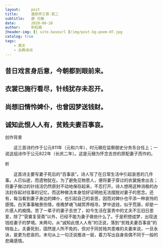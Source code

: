 ```yaml
---
layout:     post
title:      遣悲怀三首·其二
subtitle:   唐 元稹
date:       2020-06-26
author:     听松阁
}header-img: {{ site.baseurl }/img/post-bg-poem-07.jpg
catalog: true
tags:
    - 美文
    - 古典诗词
---
```


## 昔日戏言身后意，今朝都到眼前来。

## 衣裳已施行看尽，针线犹存未忍开。

## 尚想旧情怜婢仆，也曾因梦送钱财。

## 诚知此恨人人有，贫贱夫妻百事哀。





创作背景



　　这三首诗约作于公元811年（元和六年），时元稹在监察御史分务东台任上；一说这组诗作于公元822年（长庆二年）。这是元稹为怀念去世的原配妻子而作的。





析

　　这首诗主要写妻子死后的“百事哀”。诗人写了在日常生活中引起哀思的几件事。人已仙逝，而遗物犹在。为了避免见物思人，便将妻子穿过的衣裳施舍出去；将妻子做过的针线活仍然原封不动地保存起来，不忍打开。诗人想用这种消极的办法封存起对往事的记忆，而这种做法本身恰好证明他无法摆脱对妻子的思念。还有，每当看到妻子身边的婢仆，也引起自己的哀思，因而对婢仆也平添一种哀怜的感情。白天事事触景伤情，夜晚梦魂飞越冥界相寻。梦中送钱，似乎荒唐，却是一片感人的痴情。苦了一辈子的妻子去世了，如今生活在富贵中的丈夫不忘旧日恩爱，除了“营奠复营斋”以外，已经不能为妻子做些什么了。于是积想成梦，出现送钱给妻子的梦境。末两句，从“诚知此恨人人有”的泛说，落到“贫贱夫妻百事哀”的特指上。夫妻死别，固然是人所不免的，但对于同贫贱共患难的夫妻来说，一旦永诀，是更为悲哀的。末句从上一句泛说推进一层，着力写出自身丧偶不同于一般的悲痛感情。 

